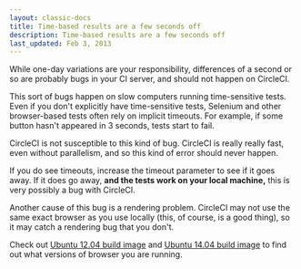 ```yaml
---
layout: classic-docs
title: Time-based results are a few seconds off
description: Time-based results are a few seconds off
last_updated: Feb 3, 2013
---
```


While one-day variations are your responsibility, differences of a second or so are probably bugs in your CI server, and should not happen on CircleCI.

This sort of bugs happen on slow computers running time-sensitive tests.
Even if you don't explicitly have time-sensitive tests, Selenium and other browser-based tests often rely on implicit timeouts.
For example, if some button hasn't appeared in 3 seconds, tests start to fail.

CircleCI is not susceptible to this kind of bug.
CircleCI is really really fast, even without parallelism, and so this kind of error should never happen.

If you do see timeouts, increase the timeout parameter to see if it goes away.
If it does go away, **and the tests work on your local machine,**
this is very possibly a bug with CircleCI.

Another cause of this bug is a rendering problem.
CircleCI may not use the same exact browser as you use locally (this, of course, is a good thing), so it may catch a rendering bug that you don't.

Check out [Ubuntu 12.04 build image]({{site.baseurl}}/build-image-precise) and [Ubuntu 14.04 build image]({{site.baseurl}}/build-image-trusty) to find out what versions of browser you are running.
